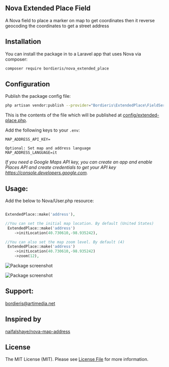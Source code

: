 ## Nova Extended Place Field

A Nova field to place a marker on map to get coordinates then it reverse geocoding the coordinates to get a street address
## Installation

You can install the package in to a Laravel app that uses Nova via composer:

```bash
composer require bordieris/nova_extended_place
```

## Configuration
Publish the package config file:
```bash
php artisan vendor:publish --provider="Bordieris\ExtendedPlace\FieldServiceProvider"
```

This is the contents of the file which will be published at [config/extended-place.php](config/extended-place.php).

Add the following keys to your `.env`:

```
MAP_ADDRESS_API_KEY=

Optional: Set map and address language
MAP_ADDRESS_LANGUAGE=it
```

_If you need a Google Maps API key, you can create an app and enable Places API and create credentials to get your API key https://console.developers.google.com._

## Usage:
Add the below to Nova/User.php resource:

```php

ExtendedPlace::make('address'),

//You can set the initial map location. By default (United States)
 ExtendedPlace::make('address')
    ->initLocation(40.730610,-98.935242),

//You can also set the map zoom level. By default (4)
 ExtendedPlace::make('address')
    ->initLocation(40.730610,-98.935242)
    ->zoom(12),

```

![Package screenshot](https://pbs.twimg.com/media/DlyEKmaWsAIiUdZ.jpg)

![Package screenshot](https://pbs.twimg.com/media/DlyEL0AW0AU0UQL.jpg)

## Support:
bordieris@artimedia.net

## Inspired by
[naifalshaye/nova-map-address](https://github.com/naifalshaye/nova-map-address)


## License

The MIT License (MIT). Please see [License File](LICENSE.md) for more information.
